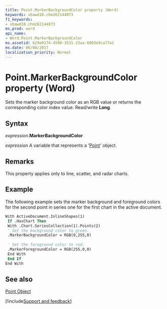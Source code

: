 ```yaml
---
title: Point.MarkerBackgroundColor property (Word)
keywords: vbawd10.chm262144073
f1_keywords:
- vbawd10.chm262144073
ms.prod: word
api_name:
- Word.Point.MarkerBackgroundColor
ms.assetid: 629e0174-4590-3531-23ae-6093e9ca77a1
ms.date: 06/08/2017
localization_priority: Normal
---
```



# Point.MarkerBackgroundColor property (Word)

Sets the marker background color as an RGB value or returns the corresponding color index value. Read/write  **Long**.


## Syntax

_expression_.**MarkerBackgroundColor**

_expression_ A variable that represents a '[Point](Word.Point.md)' object.


## Remarks

This property applies only to line, scatter, and radar charts. 


## Example

The following example sets the marker background and foreground colors for the second point in series one for the first chart in the active document.


```vb
With ActiveDocument.InlineShapes(1) 
 If .HasChart Then 
 With .Chart.SeriesCollection(1).Points(2) 
 ' Set the background color to green. 
 .MarkerBackgroundColor = RGB(0,255,0) 
 
 ' Set the foreground color to red. 
 .MarkerForegroundColor = RGB(255,0,0) 
 End With 
 End If 
End With 

```


## See also


[Point Object](Word.Point.md)

[!include[Support and feedback](~/includes/feedback-boilerplate.md)]